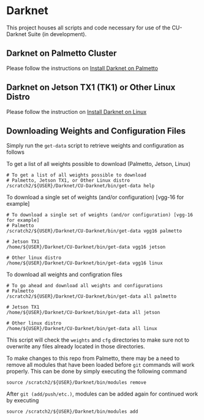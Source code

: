 # Darknet
This project houses all scripts and code necessary for use of the CU-Darknet Suite (in development).

## Darknet on Palmetto Cluster

Please follow the instructions on [Install Darknet on Palmetto](https://github.com/CUFCTDLBD/Darknet/blob/master/PalmettoInstall.md)

## Darknet on Jetson TX1 (TK1) or Other Linux Distro

Please follow the instruction on [Install Darknet on Linux](https://github.com/CUFCTDLBD/Darknet/blob/master/LinuxInstall.md)

## Downloading Weights and Configuration Files

Simply run the `get-data` script to retrieve weights and configuration as follows

To get a list of all weights possible to download (Palmetto, Jetson, Linux)

    # To get a list of all weights possible to download
    # Palmetto, Jetson TX1, or Other Linux distro
	/scratch2/${USER}/Darknet/CU-Darknet/bin/get-data help

To download a single set of weights (and/or configuration) [vgg-16 for example]

	# To download a single set of weights (and/or configuration) [vgg-16 for example]
    # Palmetto
	/scratch2/${USER}/Darknet/CU-Darknet/bin/get-data vgg16 palmetto

    # Jetson TX1
    /home/${USER}/Darknet/CU-Darknet/bin/get-data vgg16 jetson
    
    # Other linux distro
    /home/${USER}/Darknet/CU-Darknet/bin/get-data vgg16 linux

To download all weights and configration files

	# To go ahead and download all weights and configurations
    # Palmetto
	/scratch2/${USER}/Darknet/CU-Darknet/bin/get-data all palmetto
    
    # Jetson TX1
    /home/${USER}/Darknet/CU-Darknet/bin/get-data all jetson
    
    # Other linux distro
    /home/${USER}/Darknet/CU-Darknet/bin/get-data all linux

This script will check the `weights` and `cfg` directories to make sure not to overwrite any files already located in those directories.

To make changes to this repo from Palmetto, there may be a need to remove all modules that have been loaded before `git` commands will work properly.  This can be done by simply executing the following command

    source /scratch2/${USER}/Darknet/bin/modules remove

After `git (add/push/etc.)`, modules can be added again for continued work by executing

    source /scratch2/${USER}/Darknet/bin/modules add